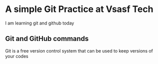 # A simple Git Practice at Vsasf Tech 
I am learning git and github today
## Git and GitHub commands
Git is a free version control system that can be used to keep versions of your codes 
